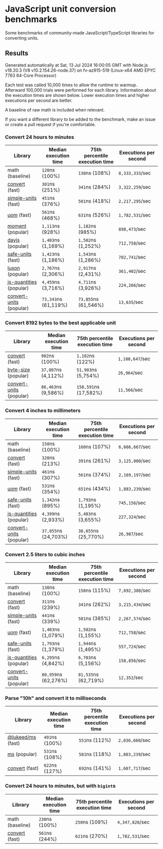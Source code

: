 # JavaScript unit conversion benchmarks

Some benchmarks of community-made JavaScript/TypeScript libraries for converting units.

## Results

<!-- beginblock(results) -->

Generated automatically at Sat, 13 Jul 2024 16:00:05 GMT with Node.js v18.20.3 (V8 v10.2.154.26-node.37) on fv-az915-519 (Linux-x64 AMD EPYC 7763 64-Core Processor)

Each test was called 10,000 times to allow the runtime to warmup.
Afterward 100,000 trials were performed for each library.
Information about the execution times are shown below.
Lower execution times and higher executions per second are better.

A baseline of raw math is included when relevant.

If you want a different library to be added to the benchmark, make an issue or create a pull request if you're comfortable.

### Convert 24 hours to minutes

| Library                                                            | Median execution time | 75th percentile execution time | Executions per second |
| ------------------------------------------------------------------ | --------------------- | ------------------------------ | --------------------- |
| math (baseline)                                                    | `120`ns (100%)        | `130`ns (108%)                 | `8,333,333`/sec       |
| [convert](https://npmjs.com/package/convert) (fast)                | `301`ns (251%)        | `341`ns (284%)                 | `3,322,259`/sec       |
| [simple-units](https://npmjs.com/package/simple-units) (fast)      | `451`ns (376%)        | `501`ns (418%)                 | `2,217,295`/sec       |
| [uom](https://npmjs.com/package/uom) (fast)                        | `561`ns (468%)        | `631`ns (526%)                 | `1,782,531`/sec       |
| [moment](https://npmjs.com/package/moment) (popular)               | `1,113`ns (928%)      | `1,182`ns (985%)               | `898,473`/sec         |
| [dayjs](https://npmjs.com/package/dayjs) (popular)                 | `1,403`ns (1,169%)    | `1,502`ns (1,252%)             | `712,758`/sec         |
| [safe-units](https://npmjs.com/package/safe-units) (fast)          | `1,423`ns (1,186%)    | `1,543`ns (1,286%)             | `702,741`/sec         |
| [luxon](https://npmjs.com/package/luxon) (popular)                 | `2,767`ns (2,306%)    | `2,917`ns (2,431%)             | `361,402`/sec         |
| [js-quantities](https://npmjs.com/package/js-quantities) (popular) | `4,459`ns (3,716%)    | `4,711`ns (3,926%)             | `224,266`/sec         |
| [convert-units](https://npmjs.com/package/convert-units) (popular) | `73,343`ns (61,119%)  | `73,855`ns (61,546%)           | `13,635`/sec          |

### Convert 8192 bytes to the best applicable unit

| Library                                                            | Median execution time | 75th percentile execution time | Executions per second |
| ------------------------------------------------------------------ | --------------------- | ------------------------------ | --------------------- |
| [convert](https://npmjs.com/package/convert) (fast)                | `902`ns (100%)        | `1,102`ns (122%)               | `1,108,647`/sec       |
| [byte-size](https://npmjs.com/package/byte-size) (popular)         | `37,087`ns (4,112%)   | `51,903`ns (5,754%)            | `26,964`/sec          |
| [convert-units](https://npmjs.com/package/convert-units) (popular) | `86,463`ns (9,586%)   | `158,591`ns (17,582%)          | `11,566`/sec          |

### Convert 4 inches to millimeters

| Library                                                            | Median execution time | 75th percentile execution time | Executions per second |
| ------------------------------------------------------------------ | --------------------- | ------------------------------ | --------------------- |
| math (baseline)                                                    | `150`ns (100%)        | `160`ns (107%)                 | `6,666,667`/sec       |
| [convert](https://npmjs.com/package/convert) (fast)                | `320`ns (213%)        | `391`ns (261%)                 | `3,125,000`/sec       |
| [simple-units](https://npmjs.com/package/simple-units) (fast)      | `461`ns (307%)        | `561`ns (374%)                 | `2,169,197`/sec       |
| [uom](https://npmjs.com/package/uom) (fast)                        | `531`ns (354%)        | `651`ns (434%)                 | `1,883,239`/sec       |
| [safe-units](https://npmjs.com/package/safe-units) (fast)          | `1,342`ns (895%)      | `1,793`ns (1,195%)             | `745,156`/sec         |
| [js-quantities](https://npmjs.com/package/js-quantities) (popular) | `4,399`ns (2,933%)    | `5,483`ns (3,655%)             | `227,324`/sec         |
| [convert-units](https://npmjs.com/package/convert-units) (popular) | `37,055`ns (24,703%)  | `38,655`ns (25,770%)           | `26,987`/sec          |

### Convert 2.5 liters to cubic inches

| Library                                                            | Median execution time | 75th percentile execution time | Executions per second |
| ------------------------------------------------------------------ | --------------------- | ------------------------------ | --------------------- |
| math (baseline)                                                    | `130`ns (100%)        | `150`ns (115%)                 | `7,692,308`/sec       |
| [convert](https://npmjs.com/package/convert) (fast)                | `311`ns (239%)        | `341`ns (262%)                 | `3,215,434`/sec       |
| [simple-units](https://npmjs.com/package/simple-units) (fast)      | `441`ns (339%)        | `501`ns (385%)                 | `2,267,574`/sec       |
| [uom](https://npmjs.com/package/uom) (fast)                        | `1,403`ns (1,079%)    | `1,502`ns (1,155%)             | `712,758`/sec         |
| [safe-units](https://npmjs.com/package/safe-units) (fast)          | `1,793`ns (1,379%)    | `1,944`ns (1,495%)             | `557,724`/sec         |
| [js-quantities](https://npmjs.com/package/js-quantities) (popular) | `6,295`ns (4,842%)    | `6,703`ns (5,156%)             | `158,856`/sec         |
| [convert-units](https://npmjs.com/package/convert-units) (popular) | `80,959`ns (62,276%)  | `81,535`ns (62,719%)           | `12,352`/sec          |

### Parse "10h" and convert it to milliseconds

| Library                                                   | Median execution time | 75th percentile execution time | Executions per second |
| --------------------------------------------------------- | --------------------- | ------------------------------ | --------------------- |
| [@lukeed/ms](https://npmjs.com/package/@lukeed/ms) (fast) | `491`ns (100%)        | `551`ns (112%)                 | `2,036,660`/sec       |
| [ms](https://npmjs.com/package/ms) (popular)              | `531`ns (108%)        | `581`ns (118%)                 | `1,883,239`/sec       |
| [convert](https://npmjs.com/package/convert) (fast)       | `622`ns (127%)        | `692`ns (141%)                 | `1,607,717`/sec       |

### Convert 24 hours to minutes, but with `bigint`s

| Library                                             | Median execution time | 75th percentile execution time | Executions per second |
| --------------------------------------------------- | --------------------- | ------------------------------ | --------------------- |
| math (baseline)                                     | `230`ns (100%)        | `250`ns (109%)                 | `4,347,826`/sec       |
| [convert](https://npmjs.com/package/convert) (fast) | `561`ns (244%)        | `621`ns (270%)                 | `1,782,531`/sec       |

<!-- endblock(results) -->
